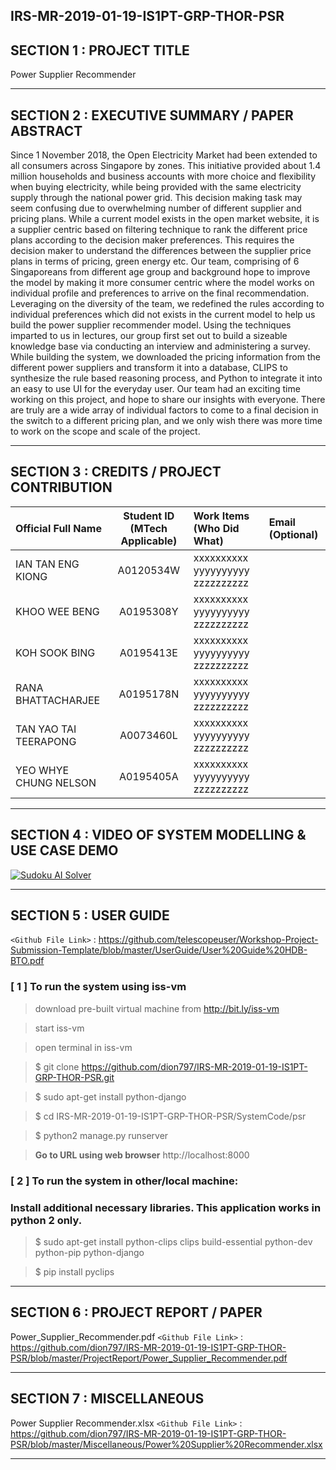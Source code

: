 IRS-MR-2019-01-19-IS1PT-GRP-THOR-PSR
---

## SECTION 1 : PROJECT TITLE
Power Supplier Recommender

---
## SECTION 2 : EXECUTIVE SUMMARY / PAPER ABSTRACT
Since 1 November 2018, the Open Electricity Market had been extended to all consumers across Singapore by zones. This initiative provided about 1.4 million households and business accounts with more choice and flexibility when buying electricity, while being provided with the same electricity supply through the national power grid. 
This decision making task may seem confusing due to overwhelming number of different supplier and pricing plans. While a current model exists in the open market website, it is a supplier centric based on filtering technique to rank the different price plans according to the decision maker preferences. This requires the decision maker to understand the differences between the supplier price plans in terms of pricing, green energy etc.   Our team, comprising of 6 Singaporeans from different age group and background hope to improve the model by making it more consumer centric where the model works on individual profile and preferences to arrive  on the final recommendation. Leveraging on the diversity of the team, we redefined the rules according to individual preferences which did not exists in the current model to help us build the power supplier recommender model. 
Using the techniques imparted to us in lectures, our group first set out to build a sizeable knowledge base via conducting an interview and administering a survey. While building the system, we downloaded the pricing information from the different power suppliers and transform it into a database, CLIPS to synthesize the rule based reasoning process, and Python to integrate it into an easy to use UI for the everyday user. 
Our team had an exciting time working on this project, and hope to share our insights with everyone. There are truly are a wide array of individual factors to come to a final decision in the switch to a different pricing plan, and we only wish there was more time to work on the scope and scale of the project.   

---
## SECTION 3 : CREDITS / PROJECT CONTRIBUTION

| Official Full Name  | Student ID (MTech Applicable)  | Work Items (Who Did What) | Email (Optional) |
| :------------ |:---------------:| :-----| :-----|
| IAN TAN ENG KIONG | A0120534W | xxxxxxxxxx yyyyyyyyyy zzzzzzzzzz|  |
| KHOO WEE BENG | A0195308Y | xxxxxxxxxx yyyyyyyyyy zzzzzzzzzz|  |
| KOH SOOK BING | A0195413E | xxxxxxxxxx yyyyyyyyyy zzzzzzzzzz|  |
| RANA BHATTACHARJEE | A0195178N | xxxxxxxxxx yyyyyyyyyy zzzzzzzzzz|  |
| TAN YAO TAI TEERAPONG | A0073460L | xxxxxxxxxx yyyyyyyyyy zzzzzzzzzz|  |
| YEO WHYE CHUNG NELSON | A0195405A | xxxxxxxxxx yyyyyyyyyy zzzzzzzzzz|  |

---
## SECTION 4 : VIDEO OF SYSTEM MODELLING & USE CASE DEMO

[![Sudoku AI Solver](http://img.youtube.com/vi/-AiYLUjP6o8/0.jpg)](https://youtu.be/-AiYLUjP6o8 "Sudoku AI Solver")

---
## SECTION 5 : USER GUIDE

`<Github File Link>` : <https://github.com/telescopeuser/Workshop-Project-Submission-Template/blob/master/UserGuide/User%20Guide%20HDB-BTO.pdf>

### [ 1 ] To run the system using iss-vm

> download pre-built virtual machine from http://bit.ly/iss-vm

> start iss-vm

> open terminal in iss-vm

> $ git clone https://github.com/dion797/IRS-MR-2019-01-19-IS1PT-GRP-THOR-PSR.git

> $ sudo apt-get install python-django

> $ cd IRS-MR-2019-01-19-IS1PT-GRP-THOR-PSR/SystemCode/psr

> $ python2 manage.py runserver

> **Go to URL using web browser** http://localhost:8000

### [ 2 ] To run the system in other/local machine:
### Install additional necessary libraries. This application works in python 2 only.

> $ sudo apt-get install python-clips clips build-essential python-dev python-pip python-django

> $ pip install pyclips 

---
## SECTION 6 : PROJECT REPORT / PAPER

Power_Supplier_Recommender.pdf
`<Github File Link>` : <https://github.com/dion797/IRS-MR-2019-01-19-IS1PT-GRP-THOR-PSR/blob/master/ProjectReport/Power_Supplier_Recommender.pdf>

---
## SECTION 7 : MISCELLANEOUS

Power Supplier Recommender.xlsx
`<Github File Link>` : <https://github.com/dion797/IRS-MR-2019-01-19-IS1PT-GRP-THOR-PSR/blob/master/Miscellaneous/Power%20Supplier%20Recommender.xlsx>

---
